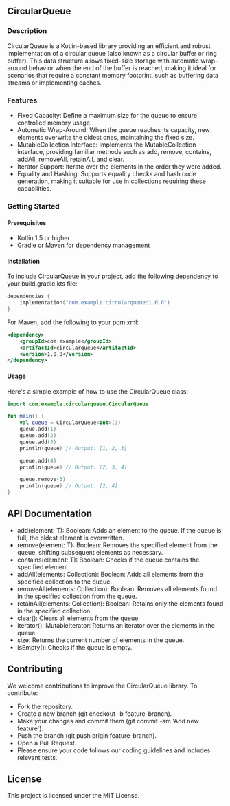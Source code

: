## CircularQueue
### Description
CircularQueue is a Kotlin-based library providing an efficient and robust implementation of a circular queue (also known as a circular buffer or ring buffer). This data structure allows fixed-size storage with automatic wrap-around behavior when the end of the buffer is reached, making it ideal for scenarios that require a constant memory footprint, such as buffering data streams or implementing caches.

### Features
 - Fixed Capacity: Define a maximum size for the queue to ensure controlled memory usage.
 - Automatic Wrap-Around: When the queue reaches its capacity, new elements overwrite the oldest ones, maintaining the fixed size.
 - MutableCollection Interface: Implements the MutableCollection interface, providing familiar methods such as add, remove, contains, addAll, removeAll, retainAll, and clear.
 - Iterator Support: Iterate over the elements in the order they were added.
 - Equality and Hashing: Supports equality checks and hash code generation, making it suitable for use in collections requiring these capabilities.

### Getting Started
#### Prerequisites
 - Kotlin 1.5 or higher
 - Gradle or Maven for dependency management

#### Installation
To include CircularQueue in your project, add the following dependency to your build.gradle.kts file:

```kotlin
dependencies {
    implementation("com.example:circularqueue:1.0.0")
}
```

For Maven, add the following to your pom.xml:

```xml
<dependency>
    <groupId>com.example</groupId>
    <artifactId>circularqueue</artifactId>
    <version>1.0.0</version>
</dependency>
```


#### Usage
Here's a simple example of how to use the CircularQueue class:

```kotlin
import com.example.circularqueue.CircularQueue

fun main() {
    val queue = CircularQueue<Int>(3)
    queue.add(1)
    queue.add(2)
    queue.add(3)
    println(queue) // Output: [1, 2, 3]

    queue.add(4)
    println(queue) // Output: [2, 3, 4]

    queue.remove(3)
    println(queue) // Output: [2, 4]
}
```

## API Documentation
 - add(element: T): Boolean: Adds an element to the queue. If the queue is full, the oldest element is overwritten.
 - remove(element: T): Boolean: Removes the specified element from the queue, shifting subsequent elements as necessary.
 - contains(element: T): Boolean: Checks if the queue contains the specified element.
 - addAll(elements: Collection<T>): Boolean: Adds all elements from the specified collection to the queue.
 - removeAll(elements: Collection<T>): Boolean: Removes all elements found in the specified collection from the queue.
 - retainAll(elements: Collection<T>): Boolean: Retains only the elements found in the specified collection.
 - clear(): Clears all elements from the queue.
 - iterator(): MutableIterator<T>: Returns an iterator over the elements in the queue.
 - size: Returns the current number of elements in the queue.
 - isEmpty(): Checks if the queue is empty.

## Contributing
We welcome contributions to improve the CircularQueue library. To contribute:

 - Fork the repository.
 - Create a new branch (git checkout -b feature-branch).
 - Make your changes and commit them (git commit -am 'Add new feature').
 - Push the branch (git push origin feature-branch).
 - Open a Pull Request.
 - Please ensure your code follows our coding guidelines and includes relevant tests.

## License
This project is licensed under the MIT License.
